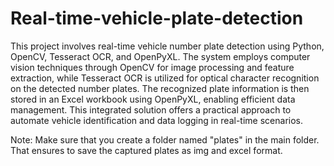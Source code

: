 # Real-time-vehicle-plate-detection


This project involves real-time vehicle number plate detection using Python, OpenCV, Tesseract OCR, and OpenPyXL. The system employs computer vision techniques through OpenCV for image processing and feature extraction, while Tesseract OCR is utilized for optical character recognition on the detected number plates. The recognized plate information is then stored in an Excel workbook using OpenPyXL, enabling efficient data management. This integrated solution offers a practical approach to automate vehicle identification and data logging in real-time scenarios.

Note: Make sure that you create a folder named "plates" in the main folder. That ensures to save the captured plates as img and excel format.
